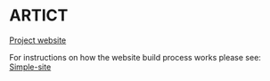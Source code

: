 # ARTICT
[Project website](https://art-ict.github.io/artict/)

For instructions on how the website build process works please see: [Simple-site](https://jpadfield.github.io/simple-site/)
